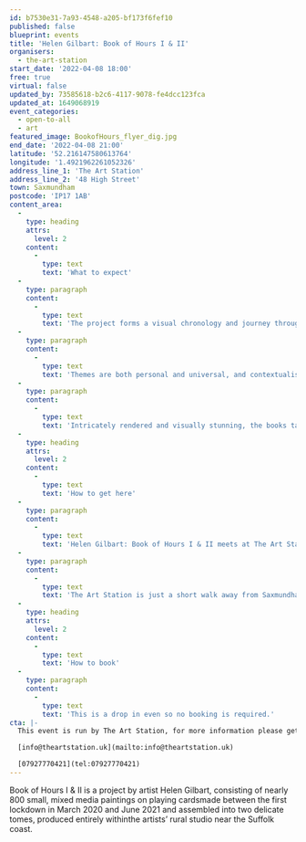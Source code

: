 ```yaml
---
id: b7530e31-7a93-4548-a205-bf173f6fef10
published: false
blueprint: events
title: 'Helen Gilbart: Book of Hours I & II'
organisers:
  - the-art-station
start_date: '2022-04-08 18:00'
free: true
virtual: false
updated_by: 73585618-b2c6-4117-9078-fe4dcc123fca
updated_at: 1649068919
event_categories:
  - open-to-all
  - art
featured_image: BookofHours_flyer_dig.jpg
end_date: '2022-04-08 21:00'
latitude: '52.216147580613764'
longitude: '1.4921962261052326'
address_line_1: 'The Art Station'
address_line_2: '48 High Street'
town: Saxmundham
postcode: 'IP17 1AB'
content_area:
  -
    type: heading
    attrs:
      level: 2
    content:
      -
        type: text
        text: 'What to expect'
  -
    type: paragraph
    content:
      -
        type: text
        text: 'The project forms a visual chronology and journey through the pandemic, utilising symbolism and global references to take us all the way from northern European Vanitas skulls, the hand axe discovered in Happisburgh, Norfolk in 2000, via the US presidential election, the newly discovered city of Aten in Egypt and much more. '
  -
    type: paragraph
    content:
      -
        type: text
        text: 'Themes are both personal and universal, and contextualised by wide ranging source materials, with Covid19 unavoidably taking centre stage through images that narrate the pandemic as it unfolded. '
  -
    type: paragraph
    content:
      -
        type: text
        text: 'Intricately rendered and visually stunning, the books take us from the private environment of an artist’s thought process out into the surrounding Suffolk countryside and beyond.'
  -
    type: heading
    attrs:
      level: 2
    content:
      -
        type: text
        text: 'How to get here'
  -
    type: paragraph
    content:
      -
        type: text
        text: 'Helen Gilbart: Book of Hours I & II meets at The Art Station on 48 High Street in Saxmundham.'
  -
    type: paragraph
    content:
      -
        type: text
        text: 'The Art Station is just a short walk away from Saxmundham train station or, if you''re travelling by car, there is parking at the front of the building.'
  -
    type: heading
    attrs:
      level: 2
    content:
      -
        type: text
        text: 'How to book'
  -
    type: paragraph
    content:
      -
        type: text
        text: 'This is a drop in even so no booking is required.'
cta: |-
  This event is run by The Art Station, for more information please get in touch via:

  [info@theartstation.uk](mailto:info@theartstation.uk)

  [07927770421](tel:07927770421)
---
```

Book of Hours I & II is a project by artist Helen Gilbart, consisting of nearly 800 small, mixed media paintings on playing cardsmade between the first lockdown in March 2020 and June 2021 and assembled into two delicate tomes, produced entirely withinthe artists’ rural studio near the Suffolk coast.